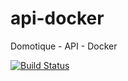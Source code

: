 # api-docker
Domotique - API - Docker

[![Build Status](https://travis-ci.org/antoine-aumjaud/api-docker.svg?branch=master)](https://travis-ci.org/antoine-aumjaud/api-docker)
